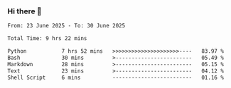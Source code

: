 ### Hi there 👋

<!--
**ututono/ututono** is a ✨ _special_ ✨ repository because its `README.md` (this file) appears on your GitHub profile.

Here are some ideas to get you started:

- 🔭 I’m currently working on ...
- 🌱 I’m currently learning ...
- 👯 I’m looking to collaborate on ...
- 🤔 I’m looking for help with ...
- 💬 Ask me about ...
- 📫 How to reach me: ...
- 😄 Pronouns: ...
- ⚡ Fun fact: ...
-->



<!--START_SECTION:waka-->

```txt
From: 23 June 2025 - To: 30 June 2025

Total Time: 9 hrs 22 mins

Python           7 hrs 52 mins   >>>>>>>>>>>>>>>>>>>>>----   83.97 %
Bash             30 mins         >------------------------   05.49 %
Markdown         28 mins         >------------------------   05.15 %
Text             23 mins         >------------------------   04.12 %
Shell Script     6 mins          -------------------------   01.16 %
```

<!--END_SECTION:waka-->

